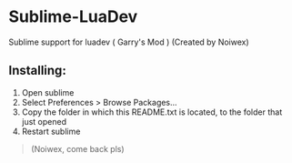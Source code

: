 # Sublime-LuaDev
Sublime support for luadev ( Garry's Mod )
(Created by Noiwex)

## Installing:

1. Open sublime
2. Select Preferences > Browse Packages...
3. Copy the folder in which this README.txt is located, to the folder that just opened
4. Restart sublime


> (Noiwex, come back pls)
